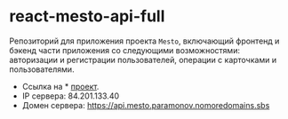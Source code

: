 # react-mesto-api-full
Репозиторий для приложения проекта `Mesto`, включающий фронтенд и бэкенд части приложения со следующими возможностями: авторизации и регистрации пользователей, операции с карточками и пользователями.
* Ссылка на * [проект](https://mesto.paramonov.nomoredomains.sbs/).
* IP сервера: 84.201.133.40
* Домен сервера: https://api.mesto.paramonov.nomoredomains.sbs

